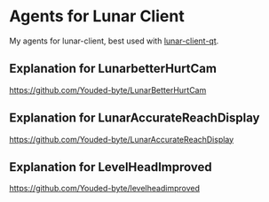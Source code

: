 # Agents for Lunar Client
My agents for lunar-client, best used with [lunar-client-qt](https://github.com/Youded-byte/lunar-client-qt).

## Explanation for LunarbetterHurtCam
https://github.com/Youded-byte/LunarBetterHurtCam


## Explanation for LunarAccurateReachDisplay
https://github.com/Youded-byte/LunarAccurateReachDisplay


## Explanation for LevelHeadImproved
https://github.com/Youded-byte/levelheadimproved

